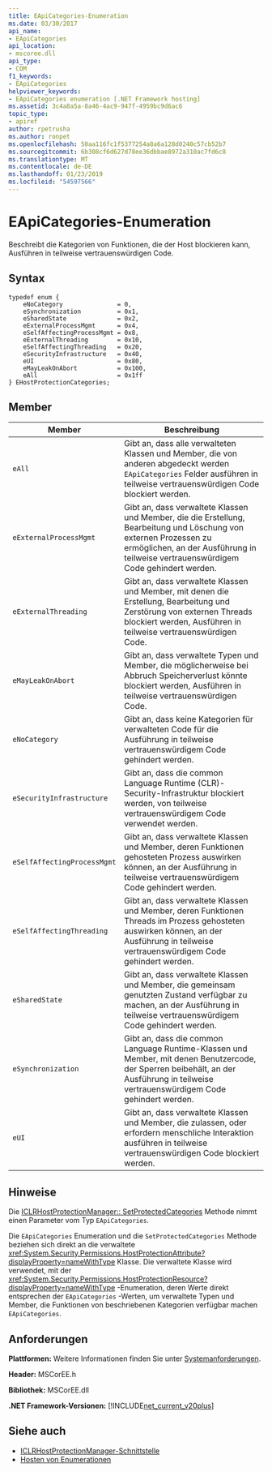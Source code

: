 ```yaml
---
title: EApiCategories-Enumeration
ms.date: 03/30/2017
api_name:
- EApiCategories
api_location:
- mscoree.dll
api_type:
- COM
f1_keywords:
- EApiCategories
helpviewer_keywords:
- EApiCategories enumeration [.NET Framework hosting]
ms.assetid: 3c4a8a5a-8a46-4ac9-947f-4959bc9d6ac6
topic_type:
- apiref
author: rpetrusha
ms.author: ronpet
ms.openlocfilehash: 50aa116fc1f5377254a8a6a128d0240c57cb52b7
ms.sourcegitcommit: 6b308cf6d627d78ee36dbbae8972a310ac7fd6c8
ms.translationtype: MT
ms.contentlocale: de-DE
ms.lasthandoff: 01/23/2019
ms.locfileid: "54597566"
---
```

# <a name="eapicategories-enumeration"></a>EApiCategories-Enumeration
Beschreibt die Kategorien von Funktionen, die der Host blockieren kann, Ausführen in teilweise vertrauenswürdigen Code.  
  
## <a name="syntax"></a>Syntax  
  
```  
typedef enum {  
    eNoCategory               = 0,  
    eSynchronization          = 0x1,  
    eSharedState              = 0x2,  
    eExternalProcessMgmt      = 0x4,  
    eSelfAffectingProcessMgmt = 0x8,  
    eExternalThreading        = 0x10,  
    eSelfAffectingThreading   = 0x20,  
    eSecurityInfrastructure   = 0x40,  
    eUI                       = 0x80,  
    eMayLeakOnAbort           = 0x100,  
    eAll                      = 0x1ff  
} EHostProtectionCategories;  
```  
  
## <a name="members"></a>Member  
  
|Member|Beschreibung|  
|------------|-----------------|  
|`eAll`|Gibt an, dass alle verwalteten Klassen und Member, die von anderen abgedeckt werden `EApiCategories` Felder ausführen in teilweise vertrauenswürdigen Code blockiert werden.|  
|`eExternalProcessMgmt`|Gibt an, dass verwaltete Klassen und Member, die die Erstellung, Bearbeitung und Löschung von externen Prozessen zu ermöglichen, an der Ausführung in teilweise vertrauenswürdigem Code gehindert werden.|  
|`eExternalThreading`|Gibt an, dass verwaltete Klassen und Member, mit denen die Erstellung, Bearbeitung und Zerstörung von externen Threads blockiert werden, Ausführen in teilweise vertrauenswürdigen Code.|  
|`eMayLeakOnAbort`|Gibt an, dass verwaltete Typen und Member, die möglicherweise bei Abbruch Speicherverlust könnte blockiert werden, Ausführen in teilweise vertrauenswürdigen Code.|  
|`eNoCategory`|Gibt an, dass keine Kategorien für verwalteten Code für die Ausführung in teilweise vertrauenswürdigem Code gehindert werden.|  
|`eSecurityInfrastructure`|Gibt an, dass die common Language Runtime (CLR)-Security-Infrastruktur blockiert werden, von teilweise vertrauenswürdigem Code verwendet werden.|  
|`eSelfAffectingProcessMgmt`|Gibt an, dass verwaltete Klassen und Member, deren Funktionen gehosteten Prozess auswirken können, an der Ausführung in teilweise vertrauenswürdigem Code gehindert werden.|  
|`eSelfAffectingThreading`|Gibt an, dass verwaltete Klassen und Member, deren Funktionen Threads im Prozess gehosteten auswirken können, an der Ausführung in teilweise vertrauenswürdigem Code gehindert werden.|  
|`eSharedState`|Gibt an, dass verwaltete Klassen und Member, die gemeinsam genutzten Zustand verfügbar zu machen, an der Ausführung in teilweise vertrauenswürdigem Code gehindert werden.|  
|`eSynchronization`|Gibt an, dass die common Language Runtime-Klassen und Member, mit denen Benutzercode, der Sperren beibehält, an der Ausführung in teilweise vertrauenswürdigem Code gehindert werden.|  
|`eUI`|Gibt an, dass verwaltete Klassen und Member, die zulassen, oder erfordern menschliche Interaktion ausführen in teilweise vertrauenswürdigen Code blockiert werden.|  
  
## <a name="remarks"></a>Hinweise  
 Die [ICLRHostProtectionManager:: SetProtectedCategories](../../../../docs/framework/unmanaged-api/hosting/iclrhostprotectionmanager-setprotectedcategories-method.md) Methode nimmt einen Parameter vom Typ `EApiCategories`.  
  
 Die `EApiCategories` Enumeration und die `SetProtectedCategories` Methode beziehen sich direkt an die verwaltete <xref:System.Security.Permissions.HostProtectionAttribute?displayProperty=nameWithType> Klasse. Die verwaltete Klasse wird verwendet, mit der <xref:System.Security.Permissions.HostProtectionResource?displayProperty=nameWithType> -Enumeration, deren Werte direkt entsprechen der `EApiCategories` -Werten, um verwaltete Typen und Member, die Funktionen von beschriebenen Kategorien verfügbar machen `EApiCategories`.  
  
## <a name="requirements"></a>Anforderungen  
 **Plattformen:** Weitere Informationen finden Sie unter [Systemanforderungen](../../../../docs/framework/get-started/system-requirements.md).  
  
 **Header:** MSCorEE.h  
  
 **Bibliothek:** MSCorEE.dll  
  
 **.NET Framework-Versionen:** [!INCLUDE[net_current_v20plus](../../../../includes/net-current-v20plus-md.md)]  
  
## <a name="see-also"></a>Siehe auch
- [ICLRHostProtectionManager-Schnittstelle](../../../../docs/framework/unmanaged-api/hosting/iclrhostprotectionmanager-interface.md)
- [Hosten von Enumerationen](../../../../docs/framework/unmanaged-api/hosting/hosting-enumerations.md)
